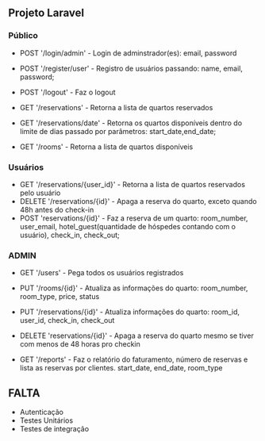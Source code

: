## Projeto Laravel

### Público

-   POST '/login/admin' - Login de adminstrador(es): email, password
-   POST '/register/user' - Registro de usuários passando: name, email, password;

-   POST '/logout' - Faz o logout

-   GET '/reservations' - Retorna a lista de quartos reservados
-   GET '/reservations/date' - Retorna os quartos disponíveis dentro do limite de dias passado por parâmetros: start_date,end_date;

-   GET '/rooms' - Retorna a lista de quartos disponíveis

### Usuários

-   GET '/reservations/{user_id}' - Retorna a lista de quartos reservados pelo usuário
-   DELETE '/reservations/{id}' - Apaga a reserva do quarto, exceto quando 48h antes do check-in
-   POST 'reservations/{id}' - Faz a reserva de um quarto: room_number, user_email, hotel_guest(quantidade de hóspedes contando com o usuário), check_in, check_out;

### ADMIN

-   GET '/users' - Pega todos os usuários registrados
-   PUT '/rooms/{id}' - Atualiza as informações do quarto: room_number, room_type, price, status

-   PUT '/reservations/{id}' - Atualiza informações do quarto: room_id, user_id, check_in, check_out
-   DELETE 'reservations/{id}' - Apaga a reserva do quarto mesmo se tiver com menos de 48 horas pro checkin

-   GET '/reports' - Faz o relatório do faturamento, número de reservas e lista as reservas por clientes. start_date, end_date, room_type

## FALTA

-   Autenticação
-   Testes Unitários
-   Testes de integração
